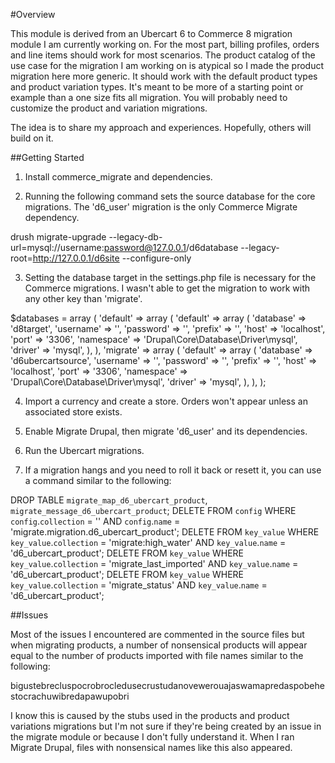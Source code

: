 #Overview

This module is derived from an Ubercart 6 to Commerce 8 migration module I am currently working on.  For the most part, billing profiles, orders and line items should work for most scenarios.  The product catalog of the use case for the migration I am working on is atypical so I made the product migration here more generic.  It should work with the default product types and product variation types.  It's meant to be more of a starting point or example than a one size fits all migration.  You will probably need to customize the product and variation migrations.

The idea is to share my approach and experiences.  Hopefully, others will build on it.

##Getting Started

1. Install commerce_migrate and dependencies.

2. Running the following command sets the source database for the core migrations.  The 'd6_user' migration is the only Commerce Migrate dependency.

drush migrate-upgrade --legacy-db-url=mysql://username:password@127.0.0.1/d6database --legacy-root=http://127.0.0.1/d6site --configure-only

3. Setting the database target in the settings.php file is necessary for the Commerce migrations.  I wasn't able to get the migration to work with any other key than 'migrate'.

$databases = array (
  'default' => array (
    'default' => array (
       'database' => 'd8target',
       'username' => '',
       'password' => '',
       'prefix' => '',
       'host' => 'localhost',
       'port' => '3306',
       'namespace' => 'Drupal\\Core\\Database\\Driver\\mysql',
       'driver' => 'mysql',
    ),
  ),
  'migrate' => array (
    'default' => array (
      'database' => 'd6ubercartsource',
      'username' => '',
      'password' => '',
      'prefix' => '',
      'host' => 'localhost',
      'port' => '3306',
      'namespace' => 'Drupal\\Core\\Database\\Driver\\mysql',
      'driver' => 'mysql',
    ),
  ),
);

4. Import a currency and create a store. Orders won't appear unless an associated store exists.

5. Enable Migrate Drupal, then migrate 'd6_user' and its dependencies.

6. Run the Ubercart migrations.

7. If a migration hangs and you need to roll it back or resett it, you can use a command similar to the following:

DROP TABLE `migrate_map_d6_ubercart_product`, `migrate_message_d6_ubercart_product`;
DELETE FROM `config` WHERE `config`.`collection` = '' AND `config`.`name` = 'migrate.migration.d6_ubercart_product';
DELETE FROM `key_value` WHERE `key_value`.`collection` = 'migrate:high_water' AND `key_value`.`name` = 'd6_ubercart_product';
DELETE FROM `key_value` WHERE `key_value`.`collection` = 'migrate_last_imported' AND `key_value`.`name` = 'd6_ubercart_product';
DELETE FROM `key_value` WHERE `key_value`.`collection` = 'migrate_status' AND `key_value`.`name` = 'd6_ubercart_product';

##Issues

Most of the issues I encountered are commented in the source files but when migrating products, a number of nonsensical products will appear equal to the number of products imported with file names similar to the following:

bigustebrecluspocrobrocledusecrustudanovewerouajaswamapredaspobehestocrachuwibredapawupobri

I know this is caused by the stubs used in the products and product variations migrations but I'm not sure if they're being created by an issue in the migrate module or because I don't fully understand it.  When I ran Migrate Drupal, files with nonsensical names like this also appeared.
